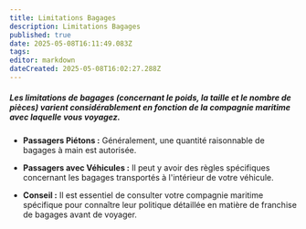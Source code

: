 ```yaml
---
title: Limitations Bagages
description: Limitations Bagages
published: true
date: 2025-05-08T16:11:49.083Z
tags: 
editor: markdown
dateCreated: 2025-05-08T16:02:27.288Z
---
```


##### Les limitations de bagages \(concernant le poids, la taille et le nombre de pièces\) varient considérablement en fonction de la compagnie maritime avec laquelle vous voyagez.

  *  **Passagers Piétons :** Généralement, une quantité raisonnable de bagages à main est autorisée.

  *  **Passagers avec Véhicules :** Il peut y avoir des règles spécifiques concernant les bagages transportés à l'intérieur de votre véhicule.

  *  **Conseil :** Il est essentiel de consulter votre compagnie maritime spécifique pour connaître leur politique détaillée en matière de franchise de bagages avant de voyager.